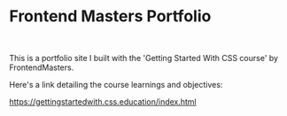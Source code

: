 # Frontend Masters Portfolio

<br>

This is a portfolio site I built with the 'Getting Started With CSS course' by FrontendMasters.

Here's a link detailing the course learnings and objectives:

https://gettingstartedwith.css.education/index.html



